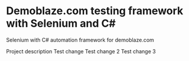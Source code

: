 # Demoblaze.com testing framework with Selenium and C#
Selenium with C# automation framework for demoblaze.com

Project description
Test change
Test change 2
Test change 3
